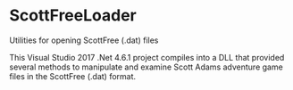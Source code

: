 # ScottFreeLoader
Utilities for opening ScottFree (.dat) files

This Visual Studio 2017 .Net 4.6.1 project compiles into a DLL that provided several methods to manipulate and examine Scott Adams adventure game files in the ScottFree (.dat) format.
